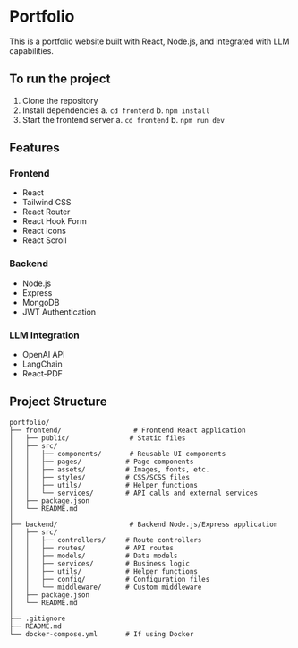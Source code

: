 # Portfolio

This is a portfolio website built with React, Node.js, and integrated with LLM capabilities.

## To run the project

1. Clone the repository
2. Install dependencies
    a. `cd frontend`
    b. `npm install`
3. Start the frontend server
    a. `cd frontend`
    b. `npm run dev`


## Features

### Frontend
- React
- Tailwind CSS
- React Router
- React Hook Form
- React Icons
- React Scroll  

### Backend
- Node.js
- Express
- MongoDB
- JWT Authentication    

### LLM Integration
- OpenAI API
- LangChain
- React-PDF

## Project Structure

```
portfolio/
├── frontend/                  # Frontend React application
│   ├── public/               # Static files
│   ├── src/
│   │   ├── components/       # Reusable UI components
│   │   ├── pages/           # Page components
│   │   ├── assets/          # Images, fonts, etc.
│   │   ├── styles/          # CSS/SCSS files
│   │   ├── utils/           # Helper functions
│   │   └── services/        # API calls and external services
│   ├── package.json
│   └── README.md
│
├── backend/                  # Backend Node.js/Express application
│   ├── src/
│   │   ├── controllers/     # Route controllers
│   │   ├── routes/          # API routes
│   │   ├── models/          # Data models
│   │   ├── services/        # Business logic
│   │   ├── utils/           # Helper functions
│   │   ├── config/          # Configuration files
│   │   └── middleware/      # Custom middleware
│   ├── package.json
│   └── README.md
│
├── .gitignore
├── README.md
└── docker-compose.yml       # If using Docker
```